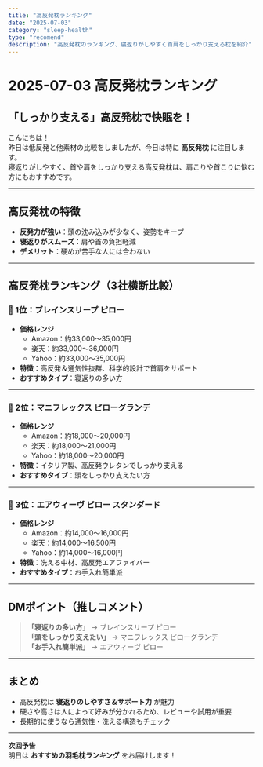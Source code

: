 ```yaml
---
title: "高反発枕ランキング"
date: "2025-07-03"
category: "sleep-health"
type: "recomend"
description: "高反発枕のランキング、寝返りがしやすく首肩をしっかり支える枕を紹介"
---
```


# 2025-07-03 高反発枕ランキング

## 「しっかり支える」高反発枕で快眠を！

こんにちは！  
昨日は低反発と他素材の比較をしましたが、今日は特に **高反発枕** に注目します。  
寝返りがしやすく、首や肩をしっかり支える高反発枕は、肩こりや首こりに悩む方にもおすすめです。

---

## 高反発枕の特徴
- **反発力が強い**：頭の沈み込みが少なく、姿勢をキープ
- **寝返りがスムーズ**：肩や首の負担軽減
- **デメリット**：硬めが苦手な人には合わない

---

## 高反発枕ランキング（3社横断比較）

### 🥇 1位：ブレインスリープ ピロー
- **価格レンジ**  
  - Amazon：約33,000〜35,000円  
  - 楽天：約33,000〜36,000円  
  - Yahoo：約33,000〜35,000円
- **特徴**：高反発＆通気性抜群、科学的設計で首肩をサポート
- **おすすめタイプ**：寝返りの多い方

---

### 🥈 2位：マニフレックス ピローグランデ
- **価格レンジ**  
  - Amazon：約18,000〜20,000円  
  - 楽天：約18,000〜21,000円  
  - Yahoo：約18,000〜20,000円
- **特徴**：イタリア製、高反発ウレタンでしっかり支える
- **おすすめタイプ**：頭をしっかり支えたい方

---

### 🥉 3位：エアウィーヴ ピロー スタンダード
- **価格レンジ**  
  - Amazon：約14,000〜16,000円  
  - 楽天：約14,000〜16,500円  
  - Yahoo：約14,000〜16,000円
- **特徴**：洗える中材、高反発エアファイバー
- **おすすめタイプ**：お手入れ簡単派

---

## DMポイント（推しコメント）
> **「寝返りの多い方」** → ブレインスリープ ピロー  
> **「頭をしっかり支えたい」** → マニフレックス ピローグランデ  
> **「お手入れ簡単派」** → エアウィーヴ ピロー

---

## まとめ
- 高反発枕は **寝返りのしやすさ＆サポート力** が魅力
- 硬さや高さは人によって好みが分かれるため、レビューや試用が重要
- 長期的に使うなら通気性・洗える構造もチェック

---

**次回予告**  
明日は **おすすめの羽毛枕ランキング** をお届けします！
